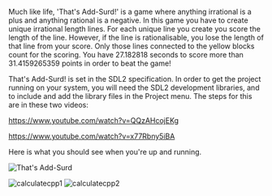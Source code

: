 

Much like life, 'That's Add-Surd!' is a game where anything irrational is a plus and anything rational is a negative. In this game you have to create unique irrational length lines. For each unique line you create you score the length of the line. However, if the line is rationalisable, you lose the length of that line from your score. Only those lines connected to the yellow blocks count for the scoring. You have 27.182818 seconds to score more than 31.4159265359 points in order to beat the game!

That's Add-Surd! is set in the SDL2 specification. In order to get the project running on your system, you will need the SDL2 development libraries, and to include and add the library files in the Project menu. The steps for this are in these two videos:

https://www.youtube.com/watch?v=QQzAHcojEKg

https://www.youtube.com/watch?v=x77Rbny5iBA

Here is what you should see when you're up and running.

![That's Add-Surd](https://user-images.githubusercontent.com/40922682/114428960-ba7b6680-9bb4-11eb-91f3-eed0a35d884a.JPG)




![calculatecpp1](https://user-images.githubusercontent.com/40922682/114449789-18b44380-9bcd-11eb-8cb9-fda588d49695.JPG)
![calculatecpp2](https://user-images.githubusercontent.com/40922682/114449889-3b465c80-9bcd-11eb-801f-8d91299d8b17.JPG)
